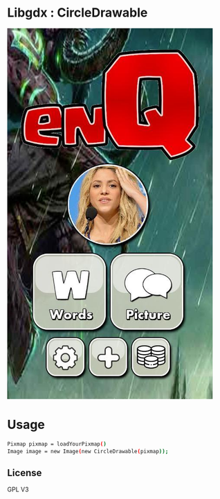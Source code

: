 # Libgdx : CircleDrawable

[![N|Solid](https://raw.githubusercontent.com/scorpion16/libgdx-CircleDrawable/main/screenshot.jpg)](https://github.com/scorpion16/libgdx-CircleDrawable)

# Usage
```sh 
Pixmap pixmap = loadYourPixmap()
Image image = new Image(new CircleDrawable(pixmap));
```



License
----

GPL V3
